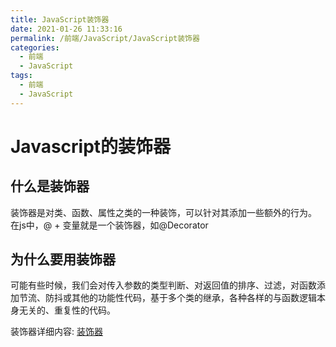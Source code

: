 ```yaml
---
title: JavaScript装饰器
date: 2021-01-26 11:33:16
permalink: /前端/JavaScript/JavaScript装饰器
categories:
  - 前端
  - JavaScript
tags:
  - 前端
  - JavaScript
---
```

# Javascript的装饰器

## 什么是装饰器

装饰器是对类、函数、属性之类的一种装饰，可以针对其添加一些额外的行为。
在js中，@ + 变量就是一个装饰器，如@Decorator

## 为什么要用装饰器

可能有些时候，我们会对传入参数的类型判断、对返回值的排序、过滤，对函数添加节流、防抖或其他的功能性代码，基于多个类的继承，各种各样的与函数逻辑本身无关的、重复性的代码。

装饰器详细内容: [装饰器](https://segmentfault.com/a/1190000015566627)
